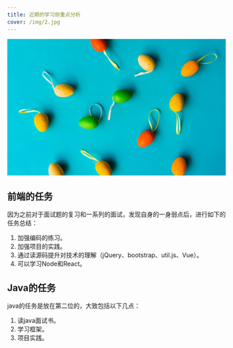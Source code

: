 ```yaml
---
title: 近期的学习侧重点分析
cover: /img/2.jpg
---
```


![cover](/img/2.jpg)

## 前端的任务

因为之前对于面试题的复习和一系列的面试，发现自身的一身弱点后，进行如下的任务总结：

1. 加强编码的练习。
2. 加强项目的实践。
3. 通过读源码提升对技术的理解（jQuery、bootstrap、util.js、Vue）。
4. 可以学习Node和React。

## Java的任务

java的任务是放在第二位的，大致包括以下几点：

1. 读java面试书。
2. 学习框架。
3. 项目实践。